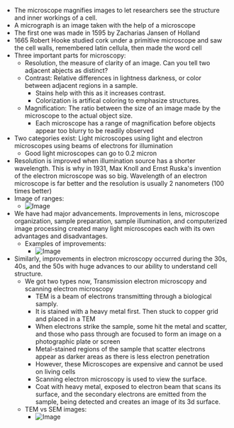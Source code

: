 - The microscope magnifies images to let researchers see the structure and inner workings of a cell.
- A micrograph is an image taken with the help of a microscope
- The first one was made in 1595 by Zacharias Jansen of Holland
- 1665 Robert Hooke studied cork under a primitive microscope and saw the cell walls, remembered latin cellula, then made the word cell
- Three important parts for microscopy:
	- Resolution, the measure of clarity of an image. Can you tell two adjacent abjects as distinct? 
	- Contrast: Relative differences in lightness darkness, or color between adjacent regions in a sample. 
		- Stains help with this as it increases contrast.
		- Colorization is artifical coloring to emphasize structures.
	- Magnification: The ratio between the size of an image made by the microscope to the actual object size. 
		- Each microscope has a range of magnification before objects appear too blurry to be readily observed
- Two categories exist: Light microscopes using light and electron microscopes using beams of electrons for illumination
	- Good light microscopes can go to 0.2 micron
- Resolution is improved when illumination source has a shorter wavelength. This is why in 1931, Max Knoll and Ernst Ruska's invention of the electron microscope was so big. Wavelength of an electron microscope is far better and the resolution is usually 2 nanometers (100 times better)
- Image of ranges:
	- ![Image](https://media.discordapp.net/attachments/843030130338693130/1189769571998121994/rn_image_picker_lib_temp_5485594b-8179-42d5-8a56-688e2bd21a64.jpg?ex=659f5e42&is=658ce942&hm=fd858069777fa2ea479d559da91d0540c0ab56e00bf70b760a81db637a7f324d&=&format=webp&width=936&height=702)
- We have had major advancements. Improvements in lens, microscope organization, sample preparation, sample illumination, and computerized image processing created many light microscopes each with its own advantages and disadvantages.
	- Examples of improvements:
		- ![Image](https://media.discordapp.net/attachments/843030130338693130/1189771773709922436/rn_image_picker_lib_temp_24ce57a0-5573-463f-a784-59f1b21d017f.jpg?ex=659f604f&is=658ceb4f&hm=c5b8b12f2cfa3a088551e3b8dbfced248c843e9cc6b37783bc7002a795485fab&=&format=webp&width=526&height=702)
- Similarly, improvements in electron microscopy occurred during the 30s, 40s, and the 50s with huge advances to our ability to understand cell structure.
	- We got two types now, Transmission electron microscopy and scanning electron microscopy
		- TEM is a beam of electrons transmitting through a biological samply.
		- It is stained with a heavy metal first. Then stuck to copper grid and placed in a TEM
		- When electrons strike the sample, some hit the metal and scatter, and those who pass through are focused to form an image on a photographic plate or screen
		- Metal-stained regions of the sample that scatter electrons appear as darker areas as there is less electron penetration
		- However, these Microscopes are expensive and cannot be used on living cells
		- Scanning electron microscopy is used to view the surface.
		- Coat with heavy metal, exposed to electron beam that scans its surface, and the secondary electrons are emitted from the sample, being detected and creates an image of its 3d surface.
	- TEM vs SEM images:
		- ![Image](https://media.discordapp.net/attachments/843030130338693130/1189771584995602645/rn_image_picker_lib_temp_49d3446f-f29d-4848-93ec-4eb5af852ef0.jpg?ex=659f6022&is=658ceb22&hm=8c1742efbd9475d5e772463c095e4f0b585b5c79f8a0630b553d674c28f6ad9b&=&format=webp&width=936&height=702)
